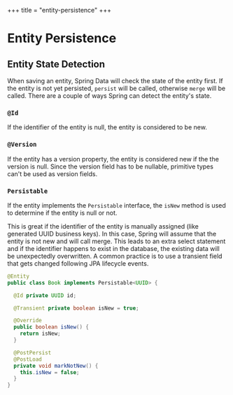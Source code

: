 +++
title = "entity-persistence"
+++

# Entity Persistence

## Entity State Detection

When saving an entity, Spring Data will check the state of the entity first. If the entity
is not yet persisted, `persist` will be called, otherwise `merge` will be called. There
are a couple of ways Spring can detect the entity's state.

### `@Id`

If the identifier of the entity is null, the entity is considered to be new.

### `@Version`

If the entity has a version property, the entity is considered new if the the version is null.
Since the version field has to be nullable, primitive types can't be used as version fields.

### `Persistable`

If the entity implements the `Persistable` interface, the `isNew` method is used to determine if
the entity is null or not.

This is great if the identifier of the entity is manually assigned (like generated UUID business keys).
In this case, Spring will assume that the entity is not new and will call merge. This leads to an
extra select statement and if the identifier happens to exist in the database, the existing data
will be unexpectedly overwritten. A common practice is to use a transient field that gets changed
following JPA lifecycle events.

```java
@Entity
public class Book implements Persistable<UUID> {

  @Id private UUID id;

  @Transient private boolean isNew = true;

  @Override
  public boolean isNew() {
    return isNew;
  }

  @PostPersist
  @PostLoad
  private void markNotNew() {
    this.isNew = false;
  }
}
```

